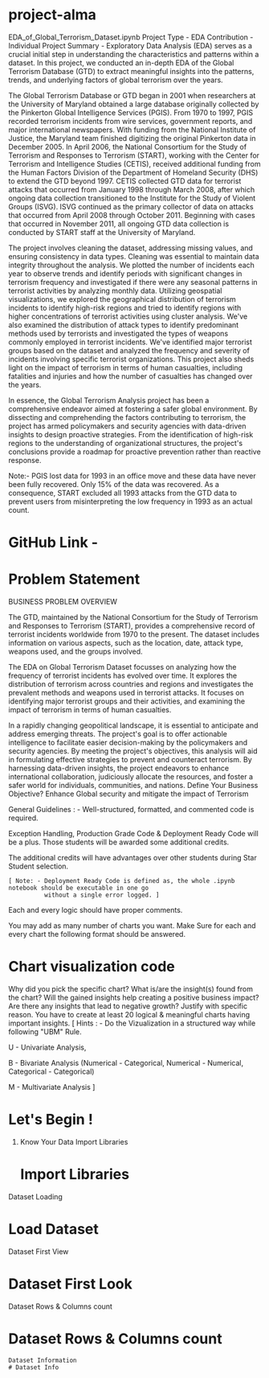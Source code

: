 # project-alma
EDA_of_Global_Terrorism_Dataset.ipynb
Project Type - EDA
Contribution - Individual
Project Summary -
Exploratory Data Analysis (EDA) serves as a crucial initial step in understanding the characteristics and patterns within a dataset. In this project, we conducted an in-depth EDA of the Global Terrorism Database (GTD) to extract meaningful insights into the patterns, trends, and underlying factors of global terrorism over the years.

The Global Terrorism Database or GTD began in 2001 when researchers at the University of Maryland obtained a large database originally collected by the Pinkerton Global Intelligence Services (PGIS). From 1970 to 1997, PGIS recorded terrorism incidents from wire services, government reports, and major international newspapers. With funding from the National Institute of Justice, the Maryland team finished digitizing the original Pinkerton data in December 2005. In April 2006, the National Consortium for the Study of Terrorism and Responses to Terrorism (START), working with the Center for Terrorism and Intelligence Studies (CETIS), received additional funding from the Human Factors Division of the Department of Homeland Security (DHS) to extend the GTD beyond 1997. CETIS collected GTD data for terrorist attacks that occurred from January 1998 through March 2008, after which ongoing data collection transitioned to the Institute for the Study of Violent Groups (ISVG). ISVG continued as the primary collector of data on attacks that occurred from April 2008 through October 2011. Beginning with cases that occurred in November 2011, all ongoing GTD data collection is conducted by START staff at the University of Maryland.

The project involves cleaning the dataset, addressing missing values, and ensuring consistency in data types. Cleaning was essential to maintain data integrity throughout the analysis. We plotted the number of incidents each year to observe trends and identify periods with significant changes in terrorism frequency and investigated if there were any seasonal patterns in terrorist activities by analyzing monthly data. Utilizing geospatial visualizations, we explored the geographical distribution of terrorism incidents to identify high-risk regions and tried to identify regions with higher concentrations of terrorist activities using cluster analysis. We've also examined the distribution of attack types to identify predominant methods used by terrorists and investigated the types of weapons commonly employed in terrorist incidents. We've identified major terrorist groups based on the dataset and analyzed the frequency and severity of incidents involving specific terrorist organizations. This project also sheds light on the impact of terrorism in terms of human casualties, including fatalities and injuries and how the number of casualties has changed over the years.

In essence, the Global Terrorism Analysis project has been a comprehensive endeavor aimed at fostering a safer global environment. By dissecting and comprehending the factors contributing to terrorism, the project has armed policymakers and security agencies with data-driven insights to design proactive strategies. From the identification of high-risk regions to the understanding of organizational structures, the project's conclusions provide a roadmap for proactive prevention rather than reactive response.

Note:- PGIS lost data for 1993 in an office move and these data have never been fully recovered. Only 15% of the data was recovered. As a consequence, START excluded all 1993 attacks from the GTD data to prevent users from misinterpreting the low frequency in 1993 as an actual count.
# GitHub Link -

# Problem Statement
BUSINESS PROBLEM OVERVIEW

The GTD, maintained by the National Consortium for the Study of Terrorism and Responses to Terrorism (START), provides a comprehensive record of terrorist incidents worldwide from 1970 to the present. The dataset includes information on various aspects, such as the location, date, attack type, weapons used, and the groups involved.

The EDA on Global Terrorism Dataset focusses on analyzing how the frequency of terrorist incidents has evolved over time. It explores the distribution of terrorism across countries and regions and investigates the prevalent methods and weapons used in terrorist attacks. It focuses on identifying major terrorist groups and their activities, and examining the impact of terrorism in terms of human casualties.

In a rapidly changing geopolitical landscape, it is essential to anticipate and address emerging threats. The project's goal is to offer actionable intelligence to facilitate easier decision-making by the policymakers and security agencies. By meeting the project's objectives, this analysis will aid in formulating effective strategies to prevent and counteract terrorism. By harnessing data-driven insights, the project endeavors to enhance international collaboration, judiciously allocate the resources, and foster a safer world for individuals, communities, and nations.
Define Your Business Objective?
Enhance Global security and mitigate the impact of Terrorism

General Guidelines : -
Well-structured, formatted, and commented code is required.

Exception Handling, Production Grade Code & Deployment Ready Code will be a plus. Those students will be awarded some additional credits.

The additional credits will have advantages over other students during Star Student selection.

    [ Note: - Deployment Ready Code is defined as, the whole .ipynb notebook should be executable in one go
              without a single error logged. ]
Each and every logic should have proper comments.

You may add as many number of charts you want. Make Sure for each and every chart the following format should be answered.

# Chart visualization code
Why did you pick the specific chart?
What is/are the insight(s) found from the chart?
Will the gained insights help creating a positive business impact? Are there any insights that lead to negative growth? Justify with specific reason.
You have to create at least 20 logical & meaningful charts having important insights.
[ Hints : - Do the Vizualization in a structured way while following "UBM" Rule.

U - Univariate Analysis,

B - Bivariate Analysis (Numerical - Categorical, Numerical - Numerical, Categorical - Categorical)

M - Multivariate Analysis ]
# Let's Begin !

1. Know Your Data
   Import Libraries
   # Import Libraries

  Dataset Loading
   # Load Dataset

   Dataset First View

  # Dataset First Look
   Dataset Rows & Columns count
   
  # Dataset Rows & Columns count
    Dataset Information
    # Dataset Info








   
